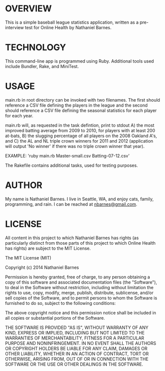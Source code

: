 OVERVIEW
========
This is a simple baseball league statistics application, written as a
pre-interview test for Online Health by Nathaniel Barnes.

TECHNOLOGY
==========
This command-line app is programmed using Ruby.  Additional tools used
include Bundler, Rake, and MiniTest.

USAGE
======
main.rb in root directory can be invoked with two filenames.  The first should
reference a CSV file defining the players in the league and the second should
reference a CSV file defining the seasonal statistics for each player for each
year.

main.rb will, as requested in the task defintion, print to stdout A) the most
improved batting average from 2009 to 2010, for players with at least 200
at-bats, B) the slugging percentage of all players on the 2008 Oakland A's,
and C) the AL and NL triple crown winners for 2011 and 2012 (application will
output 'No winner' if there was no triple crown winner that year).

EXAMPLE: 'ruby main.rb Master-small.csv Batting-07-12.csv'

The Rakefile contains additional tasks, used for testing purposes.

AUTHOR
======
My name is Nathaniel Barnes.  I live in Seattle, WA, and enjoy cats, family,
programming, and rain.  I can be reached at nbarnes@gmail.com.

LICENSE
=======
All content in this project to which Nathaniel Barnes has rights (as
particularly distinct from those parts of this project to which Online Health
has rights) are subject to the MIT License.

The MIT License (MIT)

Copyright (c) 2014 Nathaniel Barnes

Permission is hereby granted, free of charge, to any person obtaining a copy
of this software and associated documentation files (the "Software"), to deal
in the Software without restriction, including without limitation the rights
to use, copy, modify, merge, publish, distribute, sublicense, and/or sell
copies of the Software, and to permit persons to whom the Software is
furnished to do so, subject to the following conditions:

The above copyright notice and this permission notice shall be included in
all copies or substantial portions of the Software.

THE SOFTWARE IS PROVIDED "AS IS", WITHOUT WARRANTY OF ANY KIND, EXPRESS OR
IMPLIED, INCLUDING BUT NOT LIMITED TO THE WARRANTIES OF MERCHANTABILITY,
FITNESS FOR A PARTICULAR PURPOSE AND NONINFRINGEMENT. IN NO EVENT SHALL THE
AUTHORS OR COPYRIGHT HOLDERS BE LIABLE FOR ANY CLAIM, DAMAGES OR OTHER
LIABILITY, WHETHER IN AN ACTION OF CONTRACT, TORT OR OTHERWISE, ARISING FROM,
OUT OF OR IN CONNECTION WITH THE SOFTWARE OR THE USE OR OTHER DEALINGS IN
THE SOFTWARE.